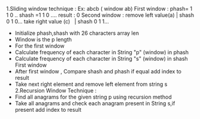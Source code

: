 1.Sliding window technique :
Ex: abcb  ( window ab)
First window : phash= 1 1 0 ..  shash =1 1 0 .... result : 0
Second window : remove left value(a) |  shash 0 1 0...
take right value (c)   |  shash 0 1 1...
* Initialize phash,shash with 26 characters array len
* Window is the p length
* For the first window
* Calculate frequency of each character in String "p" (window) in phash
* Calculate frequency of each character in String "s" (window) in shash First window
* After first window , Compare shash and phash if equal add index to result
* Take next right element  and remove left element from string s
2.Recursion Window Technique :
* Find all anagrams for the given string p using recursion method
* Take all anagrams and check each anagram present in String s,if present add index to result